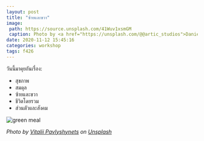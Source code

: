 ```yaml
---
layout: post
title: "ซ้ายและขวา"
image:
 path: https://source.unsplash.com/41Wuv1xsmGM
 caption: Photo by <a href="https://unsplash.com/@@artic_studios">Daniel Öberg</a> on <a href="https://unsplash.com/">Unsplash</a>
date: 2020-11-12 15:45:16
categories: workshop
tags: f426
---
```

วันนี้มาคุยกันเรื่อง:
- สุขภาพ
- สมดุล
- ซ้ายและขวา
- ชีวิตโดยรวม
- ส่วนตัวและสังคม

![green meal](https://source.unsplash.com/kcRFW-Hje8Y)

*Photo by [Vitalii Pavlyshynets](https://unsplash.com/@fishmac) on [Unsplash](https://unsplash.com)*
